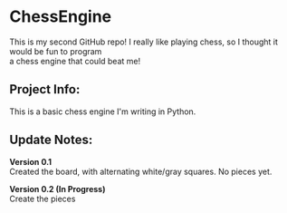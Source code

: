 # ChessEngine  
  
This is my second GitHub repo! I really like playing chess, so I thought it would be fun to program  
a chess engine that could beat me!    
  
## Project Info:  
  
This is a basic chess engine I'm writing in Python.  
  
## Update Notes:  
  
**Version 0.1**  
Created the board, with alternating white/gray squares. No pieces yet.  
  
**Version 0.2 (In Progress)**  
Create the pieces
